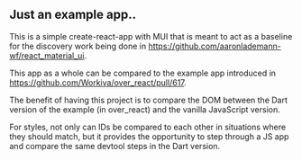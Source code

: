 ## Just an example app..

This is a simple create-react-app with MUI that is meant to act as a baseline for the discovery work being done in https://github.com/aaronlademann-wf/react_material_ui.

This app as a whole can be compared to the example app introduced in https://github.com/Workiva/over_react/pull/617.

The benefit of having this project is to compare the DOM between the Dart version of the example (in over_react) and the vanilla JavaScript version. 

For styles, not only can IDs be compared to each other in situations where they should match, but it provides the opportunity to step through a JS app and compare
the same devtool steps in the Dart version.